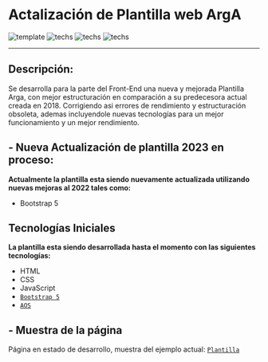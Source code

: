 
# Actalización de Plantilla web ArgA

![template](https://img.shields.io/badge/Status-Woking-red.svg)
![techs](https://img.shields.io/badge/tech-HTML--JS--CSS-yellow.svg)
![techs](https://img.shields.io/badge/Framework-Bootstrap%205-blueviolet)
![techs](https://img.shields.io/badge/comp-AOS-lightgrey.svg)

---

## Descripción:
Se desarrolla para la parte del Front-End una nueva y mejorada Plantilla Arga, con mejor estructuración en comparación a su predecesora actual creada en 2018. Corrigiendo asi errores de rendimiento y estructuración obsoleta, ademas incluyendole nuevas tecnologías para un mejor funcionamiento y un mejor rendimiento.

## - Nueva Actualización de plantilla 2023 en proceso:
**Actualmente la plantilla esta siendo nuevamente actualizada utilizando nuevas mejoras al 2022 tales como:**
* Bootstrap 5

## Tecnologías Iniciales

**La plantilla esta siendo desarrollada hasta el momento con las siguientes tecnologías:**
* HTML
* CSS
* JavaScript
* [`Bootstrap 5`](https://getbootstrap.com/ "Framework")
* [`AOS`](https://michalsnik.github.io/aos/ "Library CSS")


## - Muestra de la página

Página en estado de desarrollo, muestra del ejemplo actual: [`Plantilla`](https://mirlino.github.io/ArgA2020/)
